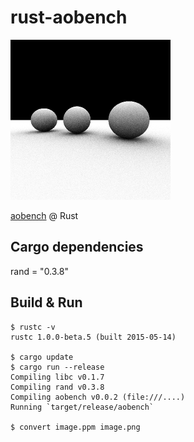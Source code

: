 rust-aobench
============

![aobench](https://raw.githubusercontent.com/sharow/rust-aobench/master/target/imgs/image.png)

[aobench](http://code.google.com/p/aobench/) @ Rust

## Cargo dependencies
rand = "0.3.8"


## Build & Run
```
$ rustc -v
rustc 1.0.0-beta.5 (built 2015-05-14)

$ cargo update
$ cargo run --release
Compiling libc v0.1.7
Compiling rand v0.3.8
Compiling aobench v0.0.2 (file:///....)
Running `target/release/aobench`

$ convert image.ppm image.png

```



